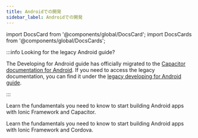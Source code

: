 ```yaml
---
title: Androidでの開発
sidebar_label: Androidでの開発
---
```


<head>
  <title>Androidアプリ開発ガイド: Build Ionic Apps in Android Studio</title>
  <meta
    name="description"
    content="This development guide covers how to run and debug Ionic apps on Android emulators and devices. Learn how to install Android Studio to get started building."
  />
</head>

import DocsCard from '@components/global/DocsCard';
import DocsCards from '@components/global/DocsCards';

:::info Looking for the legacy Android guide?

The Developing for Android guide has officially migrated to the [Capacitor documentation for Android](https://capacitorjs.com/docs/android). If you need to access the legacy documentation, you can find it under the [legacy developing for Android guide](https://ionic-docs-o31kiyk8l-ionic1.vercel.app/docs/v6/developing/android).

:::

<DocsCards>
  <DocsCard
    header="Developing for Android with Capacitor (Recommended)"
    href="https://capacitorjs.com/docs/android"
    icon="/icons/capacitor-logo.svg"
  >
    <p>Learn the fundamentals you need to know to start building Android apps with Ionic Framework and Capacitor.</p>
  </DocsCard>
  <DocsCard
    header="Developing for Android with Cordova (Legacy)"
    href="https://ionic-docs-o31kiyk8l-ionic1.vercel.app/docs/v6/developing/android"
    icon="/icons/native-cordova-bot.png"
  >
    <p>Learn the fundamentals you need to know to start building Android apps with Ionic Framework and Cordova.</p>
  </DocsCard>
</DocsCards>
